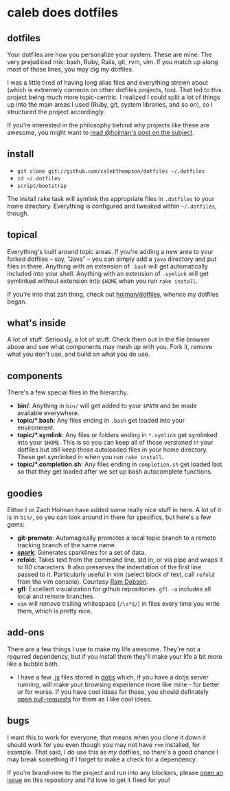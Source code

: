 # caleb does dotfiles

## dotfiles

Your dotfiles are how you personalize your system. These are mine. The very
prejudiced mix: bash, Ruby, Rails, git, rvm, vim. If you match up along most of
those lines, you may dig my dotfiles.

I was a little tired of having long alias files and everything strewn about
(which is extremely common on other dotfiles projects, too). That led to this
project being much more topic-centric. I realized I could split a lot of things
up into the main areas I used (Ruby, git, system libraries, and so on), so I
structured the project accordingly.

If you're interested in the philosophy behind why projects like these are
awesome, you might want to [read @holman's post on the
subject](http://zachholman.com/2010/08/dotfiles-are-meant-to-be-forked/).

## install

- `git clone git://github.com/calebthompson/dotfiles ~/.dotfiles`
- `cd ~/.dotfiles`
- `script/bootstrap`

The install rake task will symlink the appropriate files in `.dotfiles` to your
home directory. Everything is configured and tweaked within `~/.dotfiles`,
though.

## topical

Everything's built around topic areas. If you're adding a new area to your
forked dotfiles – say, "Java" – you can simply add a `java` directory and put
files in there. Anything with an extension of `.bash` will get automatically
included into your shell. Anything with an extension of `.symlink` will get
symlinked without extension into `$HOME` when you run `rake install`.

If you're into that zsh thing, check out [holman/dotfiles](/holman/dotfiles),
whence my dotfiles began.

## what's inside

A lot of stuff. Seriously, a lot of stuff. Check them out in the file browser
above and see what components may mesh up with you. Fork it, remove what you
don't use, and build on what you do use.

## components

There's a few special files in the hierarchy.

- **bin/**: Anything in `bin/` will get added to your `$PATH` and be made
  available everywhere.
- **topic/\*.bash**: Any files ending in `.bash` get loaded into your
  environment.
- **topic/\*.symlink**: Any files or folders ending in `*.symlink` get symlinked
  into your `$HOME`. This is so you can keep all of those versioned in your
  dotfiles but still keep those autoloaded files in your home directory. These
  get symlinked in when you run `rake install`.
- **topic/\*.completion.sh**: Any files ending in `completion.sh` get loaded
  last so that they get loaded after we set up bash autocomplete functions.

## goodies

Either I or Zach Holman have added some really nice stuff in here. A lot of it
is in `bin/`, so you can look around in there for specifics, but here's a few
gems:

- **git-promote**: Automagically promotes a local topic branch to a remote
  tracking branch of the same name.
- **[spark](https://github.com/holman/spark)**: Generates sparklines for a set
  of data.
- **refold**: Takes text from the command line, std in, or via pipe and wraps it
  to 80 characters. It also preserves the indentation of the first line passed
  to it. Particularly useful in vim (select block of text, call `refold` from
  the vim console). Courtesy [Ram Dobson](https://github.com/fringd).
- **gfl**: Excellent visualization for github repositories. `gfl -a` includes
  all local and remote branches.
- `vim` will remove trailing whitespace (`/\s*$/`) in files every time you write
  them, which is pretty nice.

## add-ons

There are a few things I use to make my life awesome. They're not a required
dependency, but if you install them they'll make your life a bit more like a
bubble bath.

- I have a few [.js](https://github.com/defunkt/dotjs) files stored in
  [dotjs](/calebthompson/dotfiles/tree/master/dotjs/) which, if you have a dotjs
  server running, will make your browsing experience more like mine - for better
  or for worse. If you have cool ideas for these, you should definately [open
  pull-requests](https://github.com/calebthompson/dotfiles/pull-requests)
  for them as I like cool ideas.

## bugs

I want this to work for everyone; that means when you clone it down it should
work for you even though you may not have `rvm` installed, for example. That
said, I do use this as *my* dotfiles, so there's a good chance I may break
something if I forget to make a check for a dependency.

If you're brand-new to the project and run into any blockers, please
[open an issue](https://github.com/calebthompson/dotfiles/issues) on this
repository and I'd love to get it fixed for you!
